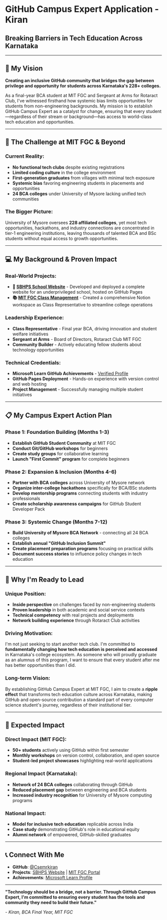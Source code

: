# GitHub Campus Expert Application - Kiran
## Breaking Barriers in Tech Education Across Karnataka

---

## 🎯 My Vision
**Creating an inclusive GitHub community that bridges the gap between privilege and opportunity for students across Karnataka's 228+ colleges.**

As a final-year BCA student at MIT FGC and Sergeant at Arms for Rotaract Club, I've witnessed firsthand how systemic bias limits opportunities for students from non-engineering backgrounds. My mission is to establish GitHub Campus Expert as a catalyst for change, ensuring that every student—regardless of their stream or background—has access to world-class tech education and opportunities.

---

## 🏫 The Challenge at MIT FGC & Beyond

### Current Reality:
- **No functional tech clubs** despite existing registrations
- **Limited coding culture** in the college environment  
- **First-generation graduates** from villages with minimal tech exposure
- **Systemic bias** favoring engineering students in placements and opportunities
- **24 BCA colleges** under University of Mysore lacking unified tech communities

### The Bigger Picture:
University of Mysore oversees **228 affiliated colleges**, yet most tech opportunities, hackathons, and industry connections are concentrated in tier-1 engineering institutions, leaving thousands of talented BCA and BSc students without equal access to growth opportunities.

---

## 💻 My Background & Proven Impact

### Real-World Projects:
- **🌟 [SBHPS School Website](https://csemrkiran.github.io/SBHPS/)** - Developed and deployed a complete website for an underprivileged school, hosted on GitHub Pages
- **📚 [MIT FGC Class Management](https://mitfgc.notion.site)** - Created a comprehensive Notion workspace as Class Representative to streamline college operations

### Leadership Experience:
- **Class Representative** - Final year BCA, driving innovation and student welfare initiatives
- **Sergeant at Arms** - Board of Directors, Rotaract Club MIT FGC
- **Community Builder** - Actively educating fellow students about technology opportunities

### Technical Credentials:
- **Microsoft Learn GitHub Achievements** - [Verified Profile](https://learn.microsoft.com/en-us/users/kiran-6978/achievements/fm6c99gx)
- **GitHub Pages Deployment** - Hands-on experience with version control and web hosting
- **Project Management** - Successfully managing multiple student initiatives

---

## 📋 My Campus Expert Action Plan

### Phase 1: Foundation Building (Months 1-3)
- **Establish GitHub Student Community** at MIT FGC
- **Conduct Git/GitHub workshops** for beginners
- **Create study groups** for collaborative learning
- **Launch "First Commit" program** for complete beginners

### Phase 2: Expansion & Inclusion (Months 4-6)
- **Partner with BCA colleges** across University of Mysore network
- **Organize inter-college hackathons** specifically for BCA/BSc students
- **Develop mentorship programs** connecting students with industry professionals
- **Create scholarship awareness campaigns** for GitHub Student Developer Pack

### Phase 3: Systemic Change (Months 7-12)
- **Build University of Mysore BCA Network** - connecting all 24 BCA colleges
- **Establish annual "GitHub Inclusion Summit"** 
- **Create placement preparation programs** focusing on practical skills
- **Document success stories** to influence policy changes in tech education

---

## 🚀 Why I'm Ready to Lead

### Unique Position:
- **Inside perspective** on challenges faced by non-engineering students
- **Proven leadership** in both academic and social service contexts
- **Technical competency** with real projects and deployments
- **Network building experience** through Rotaract Club activities

### Driving Motivation:
I'm not just seeking to start another tech club. I'm committed to **fundamentally changing how tech education is perceived and accessed** in Karnataka's college ecosystem. As someone who will proudly graduate as an alumnus of this program, I want to ensure that every student after me has better opportunities than I did.

### Long-term Vision:
By establishing GitHub Campus Expert at MIT FGC, I aim to create a **ripple effect** that transforms tech education culture across Karnataka, making GitHub and open-source contribution a standard part of every computer science student's journey, regardless of their institutional tier.

---

## 🌟 Expected Impact

### Direct Impact (MIT FGC):
- **50+ students** actively using GitHub within first semester
- **Monthly workshops** on version control, collaboration, and open source
- **Student-led project showcases** highlighting real-world applications

### Regional Impact (Karnataka):
- **Network of 24 BCA colleges** collaborating through GitHub
- **Reduced placement gap** between engineering and BCA students
- **Increased industry recognition** for University of Mysore computing programs

### National Impact:
- **Model for inclusive tech education** replicable across India
- **Case study** demonstrating GitHub's role in educational equity
- **Alumni network** of empowered, GitHub-skilled graduates

---

## 📞 Connect With Me

- **GitHub**: [@Csemrkiran](https://github.com/Csemrkiran)
- **Projects**: [SBHPS Website](https://csemrkiran.github.io/SBHPS/) | [MIT FGC Portal](https://mitfgc.notion.site)
- **Achievements**: [Microsoft Learn Profile](https://learn.microsoft.com/en-us/users/kiran-6978/achievements/fm6c99gx)

---

**"Technology should be a bridge, not a barrier. Through GitHub Campus Expert, I'm committed to ensuring every student has the tools and community they need to build their future."**

*- Kiran, BCA Final Year, MIT FGC*
